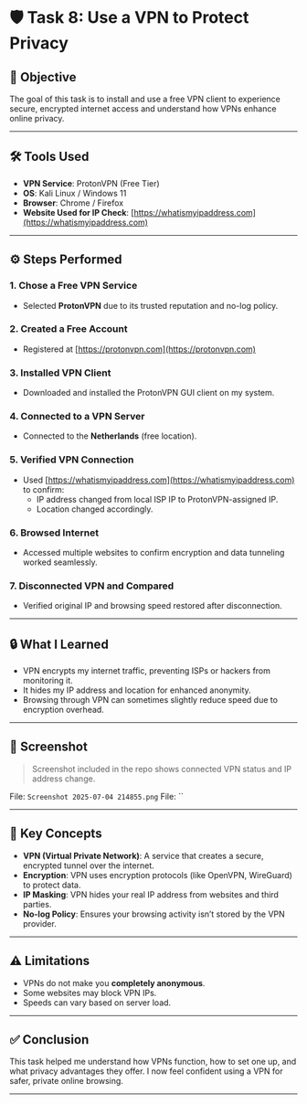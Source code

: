 # 🛡️ Task 8: Use a VPN to Protect Privacy

## 🎯 Objective
The goal of this task is to install and use a free VPN client to experience secure, encrypted internet access and understand how VPNs enhance online privacy.

---

## 🛠️ Tools Used
- **VPN Service**: ProtonVPN (Free Tier)
- **OS**: Kali Linux / Windows 11
- **Browser**: Chrome / Firefox
- **Website Used for IP Check**: [https://whatismyipaddress.com](https://whatismyipaddress.com)

---

## ⚙️ Steps Performed

### 1. Chose a Free VPN Service
- Selected **ProtonVPN** due to its trusted reputation and no-log policy.

### 2. Created a Free Account
- Registered at [https://protonvpn.com](https://protonvpn.com)

### 3. Installed VPN Client
- Downloaded and installed the ProtonVPN GUI client on my system.

### 4. Connected to a VPN Server
- Connected to the **Netherlands** (free location).

### 5. Verified VPN Connection
- Used [https://whatismyipaddress.com](https://whatismyipaddress.com) to confirm:
  - IP address changed from local ISP IP to ProtonVPN-assigned IP.
  - Location changed accordingly.

### 6. Browsed Internet
- Accessed multiple websites to confirm encryption and data tunneling worked seamlessly.

### 7. Disconnected VPN and Compared
- Verified original IP and browsing speed restored after disconnection.

---

## 🔒 What I Learned

- VPN encrypts my internet traffic, preventing ISPs or hackers from monitoring it.
- It hides my IP address and location for enhanced anonymity.
- Browsing through VPN can sometimes slightly reduce speed due to encryption overhead.

---

## 📸 Screenshot
> Screenshot included in the repo shows connected VPN status and IP address change.

File: `Screenshot 2025-07-04 214855.png`
File: ``

---

## 🔑 Key Concepts

- **VPN (Virtual Private Network)**: A service that creates a secure, encrypted tunnel over the internet.
- **Encryption**: VPN uses encryption protocols (like OpenVPN, WireGuard) to protect data.
- **IP Masking**: VPN hides your real IP address from websites and third parties.
- **No-log Policy**: Ensures your browsing activity isn’t stored by the VPN provider.

---

## ⚠️ Limitations

- VPNs do not make you **completely anonymous**.
- Some websites may block VPN IPs.
- Speeds can vary based on server load.

---

## ✅ Conclusion
This task helped me understand how VPNs function, how to set one up, and what privacy advantages they offer. I now feel confident using a VPN for safer, private online browsing.

---
